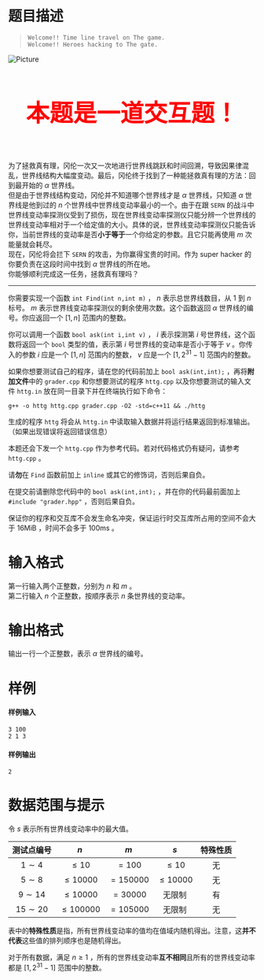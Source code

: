 
# 题目描述

>$\texttt{Welcome!! Time line travel on The game.}$  
$\texttt{Welcome!! Heroes hacking to The gate.}$

![Picture](/source/guoj/1197/img/aHR0cHM6Ly9zMi5heDF4LmNvbS8yMDE5LzA2LzE1L1ZvWW1vRi5wbmc=.png)  

<br/><br/>
<center><b><font color="red" size="1000px" face="仿宋">本题是一道交互题！</font></b></center><br/><br/><br/>

为了拯救真有理，冈伦一次又一次地进行世界线跳跃和时间回溯，导致因果律混乱，世界线结构大幅度变动。最后，冈伦终于找到了一种能拯救真有理的方法：回到最开始的 $\alpha$ 世界线。  
但是由于世界线结构变动，冈伦并不知道哪个世界线才是 $\alpha$ 世界线，只知道 $\alpha$ 世界线是他到过的 $n$ 个世界线中世界线变动率最小的一个。由于在跟 $\texttt{SERN}$ 的战斗中世界线变动率探测仪受到了损伤，现在世界线变动率探测仪只能分辨一个世界线的世界线变动率相对于一个给定值的大小。具体的说，世界线变动率探测仪只能告诉你，当前世界线的变动率是否**小于等于**一个你给定的参数。且它只能再使用 $m$ 次能量就会耗尽。  
现在，冈伦将会拦下 $\texttt{SERN}$ 的攻击，为你赢得宝贵的时间。作为 $\text{super hacker}$ 的你要负责在这段时间中找到 $\alpha$ 世界线的所在地。  
你能够顺利完成这一任务，拯救真有理吗？

---

你需要实现一个函数 `int Find(int n,int m)` ， $n$ 表示总世界线数目，从 $1$ 到 $n$ 标号。 $m$ 表示世界线变动率探测仪的剩余使用次数。这个函数返回 $\alpha$ 世界线的编号。你应返回一个 $[1,n]$ 范围内的整数。

你可以调用一个函数 `bool ask(int i,int v)` ， $i$ 表示探测第 $i$ 号世界线，这个函数将返回一个 `bool` 类型的值，表示第 $i$ 号世界线的变动率是否小于等于 $v$ 。你传入的参数 $i$ 应是一个 $[1,n]$ 范围内的整数， $v$ 应是一个 $[1,2^{31}-1]$ 范围内的整数。

如果你想要测试自己的程序，请在您的代码前加上 `bool ask(int,int);` ，再将**附加文件**中的 `grader.cpp` 和你想要测试的程序 `httg.cpp` 以及你想要测试的输入文件 `httg.in` 放在同一目录下并在终端执行如下命令：

`g++ -o httg httg.cpp grader.cpp -O2 -std=c++11 && ./httg`

生成的程序 `httg` 将会从 `httg.in` 中读取输入数据并将运行结果返回到标准输出。（如果出现错误将返回错误信息）

本题还会下发一个 `httg.cpp` 作为参考代码。若对代码格式仍有疑问，请参考 `httg.cpp` 。

请**勿**在 `Find` 函数前加上 `inline` 或其它的修饰词，否则后果自负。  

在提交前请删除您代码中的 `bool ask(int,int);` ，并在你的代码最前面加上 `#include "grader.hpp"` ，否则后果自负。  

保证你的程序和交互库不会发生命名冲突，保证运行时交互库所占用的空间不会大于 $\text{16MiB}$ ，时间不会多于 $\text{100ms}$ 。

# 输入格式

第一行输入两个正整数，分别为 $n$ 和 $m$ 。  
第二行输入 $n$ 个正整数，按顺序表示 $n$ 条世界线的变动率。

# 输出格式

输出一行一个正整数，表示 $\alpha$ 世界线的编号。

# 样例

#### 样例输入
```plain
3 100
2 1 3
```

#### 样例输出
```plain
2
```

# 数据范围与提示

令 $s$ 表示所有世界线变动率中的最大值。

测试点编号|$n$|$m$|$s$|特殊性质
:-:|:-:|:-:|:-:|:-:
$1\sim4$|$\leqslant10$|$=100$|$\leqslant10$|无
$5\sim8$|$\leqslant10000$|$=150000$|$\leqslant10000$|无
$9\sim14$|$\leqslant10000$|$=30000$|无限制|有
$15\sim20$|$\leqslant100000$|$=105000$|无限制|无

表中的**特殊性质**是指，所有世界线变动率的值均在值域内随机得出。注意，这**并不代表**这些值的排列顺序也是随机得出。  

对于所有数据，满足 $n\geqslant1$ ，所有的世界线变动率**互不相同**且所有的世界线变动率都是 $[1,2^{31}-1]$ 范围中的整数。


